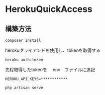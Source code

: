 # HerokuQuickAccess

## 構築方法

`composer install`

herokuクライアントを使用し、tokenを取得する

`heroku auth:token`


先程取得したtokenを　.env　ファイルに追記

```
HEROKU_API_KEYS=************
```

`php artisan serve`
